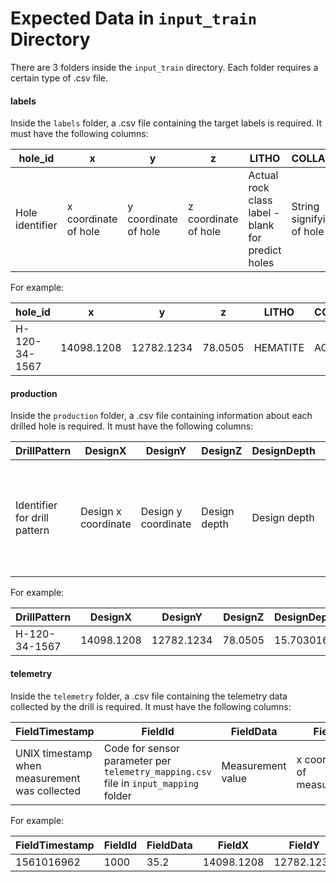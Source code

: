 # Expected Data in `input_train` Directory

There are 3 folders inside the `input_train` directory. Each folder requires a certain type of .csv file.

#### labels
Inside the `labels` folder, a .csv file containing the target labels is required. It must have the following columns:

|hole_id|x|y|z|LITHO|COLLAR_TYPE|PLANNED_RTYPE|BLAST|HOLE_NAME|
|-|-|-|-|-|-|-|-|-|
|Hole identifier|x coordinate of hole|y coordinate of hole|z coordinate of hole|Actual rock class label - blank for predict holes|String signifying type of hole|Baseline model rock class label|Blast identifier|Name of hole|

For example:

|hole_id|x|y|z|LITHO|COLLAR_TYPE|PLANNED_RTYPE|BLAST|HOLE_NAME|
|-|-|-|-|-|-|-|-|-|
|H-120-34-1567|14098.1208|12782.1234|78.0505|HEMATITE|ACTUAL|HEMATITE|146|1567|

#### production
Inside the `production` folder, a .csv file containing information about each drilled hole is required. It must have the following columns:

|DrillPattern|DesignX|DesignY|DesignZ|DesignDepth|ActualX|ActualY|ActualZ|ActualDepth|ColletZ|HoleID|FullName|FirstName|UTCStartTime|UTCEndTime|StartTimeStamp|EndTimeStamp|DrillTime|
|-|-|-|-|-|-|-|-|-|-|-|-|-|-|-|-|-|-|
|Identifier for drill pattern|Design x coordinate|Design y coordinate|Design depth|Design depth|Actual x coordinate|Actual y coordinate|Actual z coordinate|Actual depth|NULL if hole is re-drilled, else depth + design Z|Hole identifier|Equipment identifier|Name of drill operator|UTC drill start time|UTC drill end time|Local drill start time|Local drill end time|Total drill time in seconds|

For example:

|DrillPattern|DesignX|DesignY|DesignZ|DesignDepth|ActualX|ActualY|ActualZ|ActualDepth|ColletZ|HoleID|FullName|FirstName|UTCStartTime|UTCEndTime|StartTimeStamp|EndTimeStamp|DrillTime|
|-|-|-|-|-|-|-|-|-|-|-|-|-|-|-|-|-|-|
|H-120-34-1567|14098.1208|12782.1234|78.0505|15.703016|615350.5644|5855238.256|676.899|15.70|0000|1567|42|Joe Smith|2019-05-23 14:51:18.417|2019-05-23 10:51:18.417|2019-05-23 15:13:31.823|2019-05-23 11:13:31.823|1333.0|

#### telemetry
Inside the `telemetry` folder, a .csv file containing the telemetry data collected by the drill is required. It must have the following columns:

|FieldTimestamp|FieldId|FieldData|FieldX|FieldY|
|-|-|-|-|-|
|UNIX timestamp when measurement was collected|Code for sensor parameter per `telemetry_mapping.csv` file in `input_mapping` folder|Measurement value|x coordinate of measurement|y coordinate eof measurement|

For example:

|FieldTimestamp|FieldId|FieldData|FieldX|FieldY|
|-|-|-|-|-|
|1561016962|1000|35.2|14098.1208|12782.1234|

